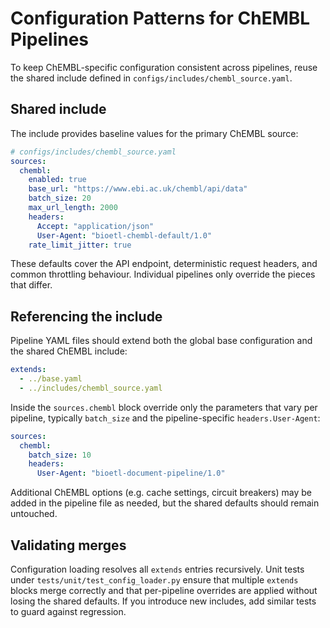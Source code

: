 # Configuration Patterns for ChEMBL Pipelines

To keep ChEMBL-specific configuration consistent across pipelines, reuse the shared include defined in `configs/includes/chembl_source.yaml`.

## Shared include

The include provides baseline values for the primary ChEMBL source:

```yaml
# configs/includes/chembl_source.yaml
sources:
  chembl:
    enabled: true
    base_url: "https://www.ebi.ac.uk/chembl/api/data"
    batch_size: 20
    max_url_length: 2000
    headers:
      Accept: "application/json"
      User-Agent: "bioetl-chembl-default/1.0"
    rate_limit_jitter: true
```

These defaults cover the API endpoint, deterministic request headers, and common throttling behaviour. Individual pipelines only override the pieces that differ.

## Referencing the include

Pipeline YAML files should extend both the global base configuration and the shared ChEMBL include:

```yaml
extends:
  - ../base.yaml
  - ../includes/chembl_source.yaml
```

Inside the `sources.chembl` block override only the parameters that vary per pipeline, typically `batch_size` and the pipeline-specific `headers.User-Agent`:

```yaml
sources:
  chembl:
    batch_size: 10
    headers:
      User-Agent: "bioetl-document-pipeline/1.0"
```

Additional ChEMBL options (e.g. cache settings, circuit breakers) may be added in the pipeline file as needed, but the shared defaults should remain untouched.

## Validating merges

Configuration loading resolves all `extends` entries recursively. Unit tests under `tests/unit/test_config_loader.py` ensure that multiple `extends` blocks merge correctly and that per-pipeline overrides are applied without losing the shared defaults. If you introduce new includes, add similar tests to guard against regression.
